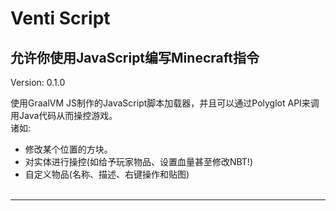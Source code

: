 # Venti Script
## 允许你使用JavaScript编写Minecraft指令
Version: 0.1.0

使用GraalVM JS制作的JavaScript脚本加载器，并且可以通过Polyglot API来调用Java代码从而操控游戏。<br>
诸如:
- 修改某个位置的方块。<br>
- 对实体进行操控(如给予玩家物品、设置血量甚至修改NBT!)<br>
- 自定义物品(名称、描述、右键操作和贴图)<br><br>

***